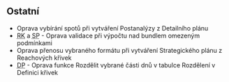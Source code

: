﻿---
categories: [fenix]
layout: fenix
---
 
## Ostatní
<ul>
<li>Oprava vybírání spotů při vytváření Postanalýzy z Detailního plánu</li>
<li><abbr title="Reachové křivky">RK</abbr> a <abbr title="Strategický plán">SP</abbr> - Oprava validace při výpočtu nad bundlem omezeným podmínkami</li>
<li>Oprava přenosu vybraného formátu při vytváření Strategického plánu z Reachových křivek</li>
<li><abbr title="Detailní plán">DP</abbr> - Oprava funkce Rozdělit vybrané části dnů v tabulce Rozdělení v Definici křivek</li>
</ul>
